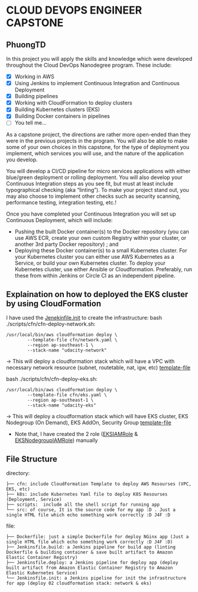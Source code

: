# CLOUD DEVOPS ENGINEER CAPSTONE
## PhuongTD 

In this project you will apply the skills and knowledge which were developed throughout the Cloud DevOps Nanodegree program. These include:

- [x] Working in AWS
- [x] Using Jenkins to implement Continuous Integration and Continuous Deployment
- [x] Building pipelines
- [x] Working with CloudFormation to deploy clusters
- [x] Building Kubernetes clusters (EKS)
- [x] Building Docker containers in pipelines
- [ ] You tell me...

As a capstone project, the directions are rather more open-ended than they were in the previous projects in the program. You will also be able to make some of your own choices in this capstone, for the type of deployment you implement, which services you will use, and the nature of the application you develop.

You will develop a CI/CD pipeline for micro services applications with either blue/green deployment or rolling deployment. You will also develop your Continuous Integration steps as you see fit, but must at least include typographical checking (aka “linting”). To make your project stand out, you may also choose to implement other checks such as security scanning, performance testing, integration testing, etc.!

Once you have completed your Continuous Integration you will set up Continuous Deployment, which will include:

- Pushing the built Docker container(s) to the Docker repository (you can use AWS ECR, create your own custom Registry within your cluster, or another 3rd party Docker repository) ; and
- Deploying these Docker container(s) to a small Kubernetes cluster. For your Kubernetes cluster you can either use AWS Kubernetes as a Service, or build your own Kubernetes cluster. To deploy your Kubernetes cluster, use either Ansible or Cloudformation. Preferably, run these from within Jenkins or Circle CI as an independent pipeline.


## Explaination on how to deployed the EKS cluster by using CloudFormation

I have used the  [Jenekinfile.init](https://github.com/ezyr9/udacity-project-5/blob/main/Jenkinsfile.init) to create the infrastructure:
bash ./scripts/cfn/cfn-deploy-network.sh:
```
/usr/local/bin/aws cloudformation deploy \
        --template-file cfn/network.yaml \
        --region ap-southeast-1 \
        --stack-name "udacity-network" 
```
-> This will deploy a cloudformation stack which will have a VPC with necessary network resource (subnet, routetable, nat, igw, etc)
[template-file](https://github.com/ezyr9/udacity-project-5/blob/main/cfn/network.yaml)

bash ./scripts/cfn/cfn-deploy-eks.sh:
```
/usr/local/bin/aws cloudformation deploy \
        --template-file cfn/eks.yaml \
        --region ap-southeast-1 \
        --stack-name "udacity-eks"
```
-> This will deploy a cloudformation stack which will have EKS cluster, EKS Nodegroup (On Demand), EKS AddOn, Security Group
[template-file](https://github.com/ezyr9/udacity-project-5/blob/main/cfn/eks.yaml)
* Note that, I have created the 2 role ([EKSIAMRole](https://docs.aws.amazon.com/eks/latest/userguide/service_IAM_role.html) & [EKSNodegroupIAMRole](https://docs.aws.amazon.com/eks/latest/userguide/create-node-role.html)) manually

## File Structure
directory:
```
├── cfn: include CloudFormation Template to deploy AWS Resourses (VPC, EKS, etc)
├── k8s: include Kubernetes Yaml file to deploy K8S Resourses (Deployment, Service)
├── scripts:  include all the shell script for running app
└── src: of course, It is the source code for my app :D . Just a single HTML file which echo something work correctly :D J4F :D 
```
file:
```
├── Dockerfile: just a simple Dockerfile for deploy NGinx app (Just a single HTML file which echo something work correctly :D J4F :D) 
├── Jenkinsfile.build: a Jenkins pipeline for build app (linting Dockerfile & building container & save built artifact to Amazon Elastic Container Registry)
├── Jenkinsfile.deploy: a Jenkins pipeline for deploy app (deploy built artifact from Amazon Elastic Container Registry to Amazon Elastic Kubernetes Service)
└── Jenkinsfile.init: a Jenkins pipeline for init the infrastructure for app (deploy 02 cloudformation stack: network & eks)
```
